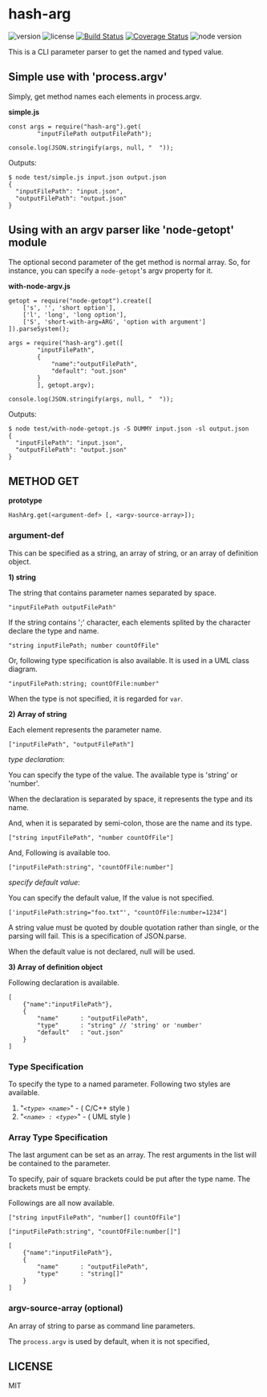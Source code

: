 hash-arg 
========

<span class="display:inline-block;"> ![version](https://img.shields.io/npm/v/hash-arg)
![license](https://img.shields.io/npm/l/hash-arg)
[![Build Status](https://travis-ci.org/takamin/hash-arg.svg?branch=master)](https://travis-ci.org/takamin/hash-arg)
[![Coverage Status](https://coveralls.io/repos/github/takamin/hash-arg/badge.svg?branch=master)](https://coveralls.io/github/takamin/hash-arg?branch=master)
![node version](https://img.shields.io/node/v/hash-arg)
</span>

This is a CLI parameter parser to get the named and typed value.

## Simple use with 'process.argv'

Simply, get method names each elements in process.argv.

__simple.js__

```
const args = require("hash-arg").get(
        "inputFilePath outputFilePath");

console.log(JSON.stringify(args, null, "  "));
```

Outputs:

```
$ node test/simple.js input.json output.json
{
  "inputFilePath": "input.json",
  "outputFilePath": "output.json"
}
```

## Using with an argv parser like 'node-getopt' module

The optional second parameter of the get method is normal array.
So, for instance, you can specify a `node-getopt`'s argv property for it.

__with-node-argv.js__

```
getopt = require("node-getopt").create([
    ['s', '', 'short option'],
    ['l', 'long', 'long option'],
    ['S', 'short-with-arg=ARG', 'option with argument']
]).parseSystem();

args = require("hash-arg").get([
        "inputFilePath",
        {
            "name":"outputFilePath",
            "default": "out.json"
        }
        ], getopt.argv);

console.log(JSON.stringify(args, null, "  "));
```

Outputs:

```
$ node test/with-node-getopt.js -S DUMMY input.json -sl output.json
{
  "inputFilePath": "input.json",
  "outputFilePath": "output.json"
}
```

## METHOD GET

__prototype__

`HashArg.get(<argument-def> [, <argv-source-array>]);`

### argument-def

This can be specified as a string, an array of string,
or an array of definition object.

__1) string__

The string that contains parameter names separated by space.

```
"inputFilePath outputFilePath"
```

If the string contains ';' character, each elements splited by the character declare the type and name.

```
"string inputFilePath; number countOfFile"
```

Or, following type specification is also available.
It is used in a UML class diagram.

```
"inputFilePath:string; countOfFile:number"
```

When the type is not specified,
it is regarded for `var`.

__2) Array of string__

Each element represents the parameter name.

```
["inputFilePath", "outputFilePath"]
```

_type declaration_:

You can specify the type of the value.
The available type is 'string' or 'number'.

When the declaration is separated by space,
it represents the type and its name.

And, when it is separated by semi-colon,
those are the name and its type.

```
["string inputFilePath", "number countOfFile"]
```

And, Following is available too.

```
["inputFilePath:string", "countOfFile:number"]
```

_specify default value_:

You can specify the default value, If the value is not specified.

```
['inputFilePath:string="foo.txt"', "countOfFile:number=1234"]
```
A string value must be quoted by double quotation rather
than single, or the parsing will fail.
This is a specification of JSON.parse.

When the default value is not declared, null will be used.

__3) Array of definition object__

Following declaration is available.

```
[
    {"name":"inputFilePath"},
    {
        "name"      : "outputFilePath",
        "type"      : "string" // 'string' or 'number'
        "default"   : "out.json"
    }
]
```

### Type Specification

To specify the type to a named parameter.
Following two styles are available.

1. "_`<type> <name>`_" - ( C/C++ style )
2. "_`<name> : <type>`_" - ( UML style )


### Array Type Specification

The last argument can be set as an array.
The rest arguments in the list will be contained to the parameter.

To specify, pair of square brackets could be put after the type name.
The brackets must be empty.

Followings are all now available.

```
["string inputFilePath", "number[] countOfFile"]
```

```
["inputFilePath:string", "countOfFile:number[]"]
```

```
[
    {"name":"inputFilePath"},
    {
        "name"      : "outputFilePath",
        "type"      : "string[]"
    }
]
```

### argv-source-array (optional)

An array of string to parse as command line parameters.

The `process.argv` is used by default, when it is not specified,

LICENSE
-------

MIT
